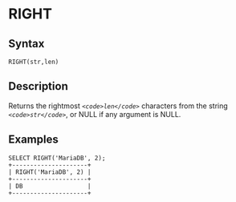 
# RIGHT

## Syntax


```
RIGHT(str,len)
```

## Description


Returns the rightmost *`<code>len</code>`* characters from the string *`<code>str</code>`*, or NULL if
any argument is NULL.


## Examples


```
SELECT RIGHT('MariaDB', 2);
+---------------------+
| RIGHT('MariaDB', 2) |
+---------------------+
| DB                  |
+---------------------+
```
